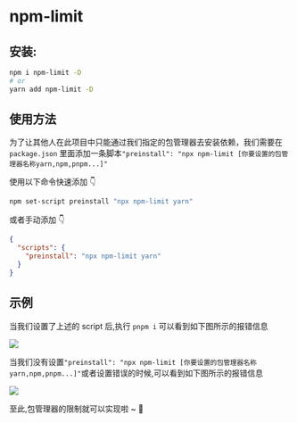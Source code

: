 # npm-limit

## 安装:

```sh
npm i npm-limit -D
# or
yarn add npm-limit -D
```

## 使用方法

为了让其他人在此项目中只能通过我们指定的包管理器去安装依赖，我们需要在 `package.json` 里面添加一条脚本`"preinstall": "npx npm-limit [你要设置的包管理器名称yarn,npm,pnpm...]"`

使用以下命令快速添加 👇

```sh
npm set-script preinstall "npx npm-limit yarn"
```

或者手动添加 👇

```json
{
  "scripts": {
    "preinstall": "npx npm-limit yarn"
  }
}
```

## 示例

当我们设置了上述的 script 后,执行 `pnpm i` 可以看到如下图所示的报错信息

![](https://gitee.com/wangrongding/image-house/raw/master/images/202202211343554.png)

当我们没有设置`"preinstall": "npx npm-limit [你要设置的包管理器名称yarn,npm,pnpm...]"`或者设置错误的时候,可以看到如下图所示的报错信息

![](https://gitee.com/wangrongding/image-house/raw/master/images/202202211341051.png)

至此,包管理器的限制就可以实现啦 ~ 🥰
